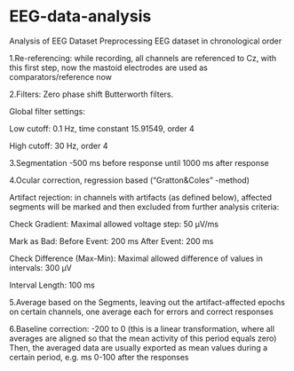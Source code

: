 # EEG-data-analysis
Analysis of EEG Dataset
Preprocessing EEG dataset
in chronological order

1.Re-referencing: while recording, all channels are referenced to Cz, with this first step, now the mastoid electrodes are used as comparators/reference now

2.Filters: Zero phase shift Butterworth filters. 

Global filter settings:

Low cutoff: 0.1 Hz, time constant 15.91549, order 4

High cutoff: 30 Hz, order 4 

3.Segmentation -500 ms before response until 1000 ms after response

4.Ocular correction, regression based (“Gratton&Coles” -method)

Artifact rejection: in channels with artifacts (as defined below), affected segments will be marked and then excluded from further analysis
criteria: 

Check Gradient:  Maximal allowed voltage step: 50 µV/ms

Mark as Bad: 	 Before Event: 200 ms	 After Event: 200 ms

Check Difference (Max-Min):  Maximal allowed difference of values in intervals: 300 µV

Interval Length: 100 ms

5.Average based on the Segments, leaving out the artifact-affected epochs on certain channels, one average each for errors and correct responses

6.Baseline correction: -200 to 0 (this is a linear transformation, where all averages are aligned so that the mean activity of this period equals zero)
Then, the averaged data are usually exported as mean values during a certain period, e.g. ms 0-100 after the responses 

